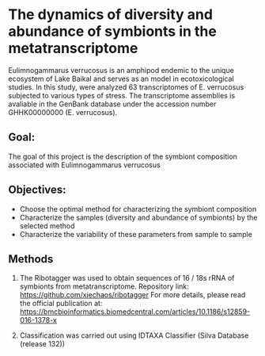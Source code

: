 # The dynamics of diversity and abundance of symbionts in the metatranscriptome

Eulimnogammarus verrucosus  is an amphipod endemic to the unique ecosystem of Lake Baikal and serves as an model in ecotoxicological studies. In this study, were analyzed 63 transcriptomes of E. verrucosus subjected to various types of stress. The transcriptome assemblies is avaliable in the GenBank database under the accession number  GHHK00000000 (E. verrucosus). 

## Goal:

The goal of this project is the description of the symbiont composition associated with Eulimnogammarus verrucosus

## Objectives:

- Choose the optimal method for characterizing the symbiont composition
- Characterize the samples (diversity and abundance of symbionts) by the selected method
- Characterize the variability of these parameters from sample to sample

## Methods

1. The Ribotagger was used to obtain sequences of 16 / 18s rRNA of symbionts from metatranscriptome. 
Repository link: https://github.com/xiechaos/ribotagger
For more details, please read the official publication at:
https://bmcbioinformatics.biomedcentral.com/articles/10.1186/s12859-016-1378-x

2. Classification was carried out using IDTAXA Classifier (Silva Database (release 132))


